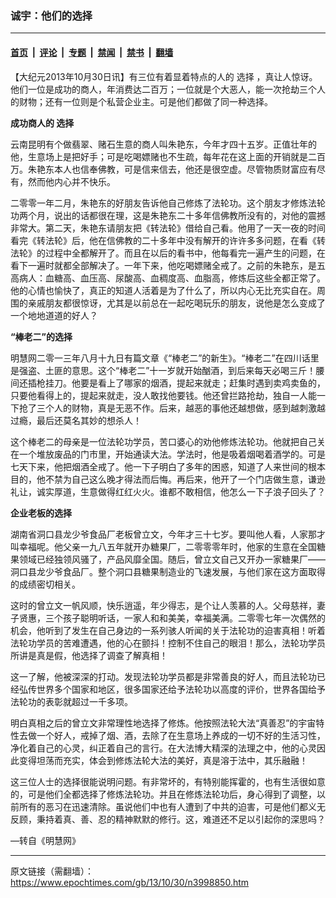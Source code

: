 ### 诚宇：他们的选择

---

#### [首页](../../../..?n3998850) &nbsp;|&nbsp; [评论](../../../../../epoch-comment?n3998850) &nbsp;|&nbsp; [专题](../../../../../epoch-special?n3998850) &nbsp;|&nbsp; [禁闻](../../../../../epoch-news?n3998850) &nbsp;|&nbsp; [禁书](../../../../../books?n3998850) &nbsp;|&nbsp; [翻墙](https://github.com/gfw-breaker/nogfw/blob/master/README.md?n3998850)


<div class="post_content" id="artbody" itemprop="articleBody">
 <!-- article content begin -->
 <p>
  【大纪元2013年10月30日讯】有三位有着显着特点的人的
  <ok href="https://www.epochtimes.com/gb/tag/%E9%80%89%E6%8B%A9.html">
   选择
  </ok>
  ，真让人惊讶。他们一位是成功的商人，年消费达二百万；一位就是个大恶人，能一次抢劫三个人的财物；还有一位则是个私营企业主。可是他们都做了同一种选择。
 </p>
 <p>
  <b>
   成功商人的
   <ok href="https://www.epochtimes.com/gb/tag/%E9%80%89%E6%8B%A9.html">
    选择
   </ok>
  </b>
 </p>
 <p>
  云南昆明有个做翡翠、赌石生意的商人叫朱艳东，今年才四十五岁。正值壮年的他，生意场上是把好手；可是吃喝嫖赌也不生疏，每年花在这上面的开销就是二百万。朱艳东本人也信奉佛教，可是信来信去，他还是很空虚。尽管物质财富应有尽有，然而他内心并不快乐。
 </p>
 <p>
  二零零一年二月，朱艳东的好朋友告诉他自己修炼了法轮功。这个朋友才修炼法轮功两个月，说出的话都很在理，这是朱艳东二十多年信佛教所没有的，对他的震撼非常大。第二天，朱艳东请朋友把《转法轮》借给自己看。他用了一天一夜的时间看完《转法轮》后，他在信佛教的二十多年中没有解开的许许多多问题，在看《转法轮》的过程中全都解开了。而且在以后的看书中，他每看完一遍产生的问题，在看下一遍时就都全部解决了。一年下来，他吃喝嫖赌全戒了。之前的朱艳东，是五高病人：血糖高、血压高、尿酸高、血稠度高、血脂高，修炼后这些全都正常了。他的心情也愉快了，真正的知道人活着是为了什么了，所以内心无比充实自在。周围的亲戚朋友都很惊讶，尤其是以前总在一起吃喝玩乐的朋友，说他是怎么变成了一个地地道道的好人？
 </p>
 <p>
  <b>
   “棒老二”的选择
  </b>
 </p>
 <p>
  明慧网二零一三年八月十九日有篇文章《“棒老二”的新生》。“棒老二”在四川话里是强盗、土匪的意思。这个“棒老二”十一岁就开始酗酒，到后来每天必喝三斤！腰间还插枪挂刀。他要是看上了哪家的烟酒，提起来就走；赶集时遇到卖鸡卖鱼的，只要他看得上的，提起来就走，没人敢找他要钱。他还曾拦路抢劫，独自一人能一下抢了三个人的财物，真是无恶不作。后来，越恶的事他还越想做，感到越刺激越过瘾，最后还莫名其妙的想杀人！
 </p>
 <p>
  这个棒老二的母亲是一位法轮功学员，苦口婆心的劝他修炼法轮功。他就把自己关在一个堆放废品的门市里，开始通读大法。学法时，他是吸着烟喝着酒学的。可是七天下来，他把烟酒全戒了。他一下子明白了多年的困惑，知道了人来世间的根本目的，他不禁为自己这么晚才得法而后悔。再后来，他开了一个门店做生意，谦逊礼让，诚实厚道，生意做得红红火火。谁都不敢相信，他怎么一下子浪子回头了？
 </p>
 <p>
  <b>
   企业老板的选择
  </b>
 </p>
 <p>
  湖南省洞口县龙少爷食品厂老板曾立文，今年才三十七岁。要叫他人看，人家那才叫幸福呢。他父亲一九八五年就开办糖果厂，二零零零年时，他家的生意在全国糖果领域已经独领风骚了，产品风靡全国。随后，曾立文自己又开办一家糖果厂——洞口县龙少爷食品厂。整个洞口县糖果制造业的飞速发展，与他们家在这方面取得的成绩密切相关。
 </p>
 <p>
  这时的曾立文一帆风顺，快乐逍遥，年少得志，是个让人羡慕的人。父母慈祥，妻子贤惠，三个孩子聪明听话，一家人和和美美，幸福美满。二零零七年一次偶然的机会，他听到了发生在自己身边的一系列骇人听闻的关于法轮功的迫害真相！听着法轮功学员的苦难遭遇，他的心在颤抖！控制不住自己的眼泪！那么，法轮功学员所讲是真是假，他选择了调查了解真相！
 </p>
 <p>
  这一了解，他被深深的打动。发现法轮功学员都是非常善良的好人，而且法轮功已经弘传世界多个国家和地区，很多国家还给予法轮功以高度的评价，世界各国给予法轮功的表彰就超过一千多项。
 </p>
 <p>
  明白真相之后的曾立文非常理性地选择了修炼。他按照法轮大法“真善忍”的宇宙特性去做一个好人，戒掉了烟、酒，去除了在生意场上养成的一切不好的生活习性，净化着自己的心灵，纠正着自己的言行。在大法博大精深的法理之中，他的心灵因此变得坦荡而充实，体会到修炼法轮大法的美好，真是溶于法中，其乐融融！
 </p>
 <p>
  这三位人士的选择很能说明问题。有非常坏的，有特别能挥霍的，也有生活很如意的，可是他们全都选择了修炼法轮功。并且在修炼法轮功后，身心得到了调整，以前所有的恶习在迅速清除。虽说他们中也有人遭到了中共的迫害，可是他们都义无反顾，秉持着真、善、忍的精神默默的修行。这，难道还不足以引起你的深思吗？
 </p>
 <p>
  —转自《明慧网》
 </p>
 <!-- article content end -->
 <div id="below_article_ad">
 </div>
</div>


---

原文链接（需翻墙）：https://www.epochtimes.com/gb/13/10/30/n3998850.htm